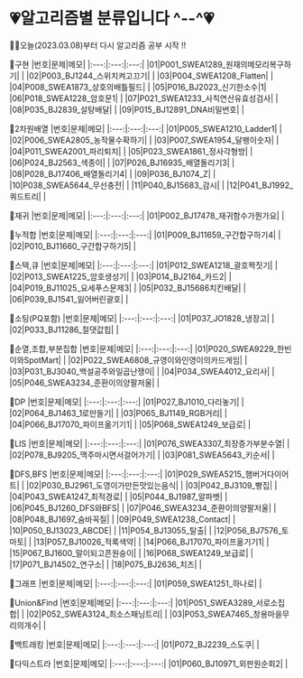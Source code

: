 # :heartpulse:알고리즘별 분류입니다 ^--^:heartpulse:
🙌🏻오늘(2023.03.08)부터 다시 알고리즘 공부 시작 !!

:revolving_hearts:구현
|번호|문제|메모|
|:---:|:---:|:---:|
|01|P001_SWEA1289_원재의메모리복구하기| |
|02|P003_BJ1244_스위치켜고끄기| |
|03|P004_SWEA1208_Flatten| |
|04|P008_SWEA1873_상호의배틀필드| |
|05|P016_BJ2023_신기한소수|1|
|06|P018_SWEA1228_암호문1| |
|07|P021_SWEA1233_사칙연산유효성검사| |
|08|P035_BJ2839_설탕배달| |
|09|P015_BJ12891_DNA비밀번호| |

:revolving_hearts:2차원배열
|번호|문제|메모|
|:---:|:---:|:---:|
|01|P005_SWEA1210_Ladder1| |
|02|P006_SWEA2805_농작물수확하기| |
|03|P007_SWEA1954_달팽이숫자| |
|04|P011_SWEA2001_파리퇴치| |
|05|P023_SWEA1861_정사각형방| |
|06|P024_BJ2563_색종이| |
|07|P026_BJ16935_배열돌리기3| |
|08|P028_BJ17406_배열돌리기4| |
|09|P036_BJ1074_Z| |
|10|P038_SWEA5644_무선충전| |
|11|P040_BJ15683_감시| |
|12|P041_BJ1992_쿼드트리| |

:revolving_hearts:재귀
|번호|문제|메모|
|:---:|:---:|:---:|
|01|P002_BJ17478_재귀함수가뭔가요| |

:revolving_hearts:누적합
|번호|문제|메모|
|:---:|:---:|:---:|
|01|P009_BJ11659_구간합구하기4| |
|02|P010_BJ11660_구간합구하기5| |

:revolving_hearts:스택,큐
|번호|문제|메모|
|:---:|:---:|:---:|
|01|P012_SWEA1218_괄호짝짓기| |
|02|P013_SWEA1225_암호생성기| |
|03|P014_BJ2164_카드2| |
|04|P019_BJ11025_요세푸스문제3| |
|05|P032_BJ15686치킨배달| |
|06|P039_BJ1541_잃어버린괄호| |

:revolving_hearts:소팅(PQ포함)
|번호|문제|메모|
|:---:|:---:|:---:|
|01|P037_JO1828_냉장고| |
|02|P033_BJ11286_절댓값힙| |

:revolving_hearts:순열,조합,부분집합
|번호|문제|메모|
|:---:|:---:|:---:|
|01|P020_SWEA9229_한빈이와SpotMart| |
|02|P022_SWEA6808_규영이와인영이의카드게임| |
|03|P031_BJ3040_백설공주와일곱난쟁이| |
|04|P034_SWEA4012_요리사| |
|05|P046_SWEA3234_준환이의양팔저울| |

:revolving_hearts:DP
|번호|문제|메모|
|:---:|:---:|:---:|
|01|P027_BJ1010_다리놓기| |
|02|P064_BJ1463_1로만들기| |
|03|P065_BJ1149_RGB거리| |
|04|P066_BJ17070_파이프옮기기1| |
|05|P068_SWEA1249_보급로| |

:revolving_hearts:LIS
|번호|문제|메모|
|:---:|:---:|:---:|
|01|P076_SWEA3307_최장증가부분수열| |
|02|P078_BJ9205_맥주마시면서걸어가기| |
|03|P081_SWEA5643_키순서| |

:revolving_hearts:DFS,BFS
|번호|문제|메모|
|:---:|:---:|:---:|
|01|P029_SWEA5215_햄버거다이어트| |
|02|P030_BJ2961_도영이가만든맛있는음식| |
|03|P042_BJ3109_빵집| |
|04|P043_SWEA1247_최적경로| |
|05|P044_BJ1987_알파벳| |
|06|P045_BJ1260_DFS와BFS| |
|07|P046_SWEA3234_준환이의양팔저울| |
|08|P048_BJ1697_숨바꼭질| |
|09|P049_SWEA1238_Contact| |
|10|P050_BJ13023_ABCDE| |
|11|P054_BJ13055_탈출| |
|12|P056_BJ7576_토마토| |
|13|P057_BJ10026_적록색약| |
|14|P066_BJ17070_파이프옮기기1| |
|15|P067_BJ1600_말이되고픈원숭이| |
|16|P068_SWEA1249_보급로| |
|17|P071_BJ14502_연구소| |
|18|P075_BJ2636_치즈| |

:revolving_hearts:그래프
|번호|문제|메모|
|:---:|:---:|:---:|
|01|P059_SWEA1251_하나로| |

:revolving_hearts:Union&Find
|번호|문제|메모|
|:---:|:---:|:---:|
|01|P051_SWEA3289_서로소집합| |
|02|P052_SWEA3124_최소스패닝트리| |
|03|P053_SWEA7465_창용마을무리의개수| |

:revolving_hearts:백트래킹
|번호|문제|메모|
|:---:|:---:|:---:|
|01|P072_BJ2239_스도쿠| |

:revolving_hearts:다익스트라
|번호|문제|메모|
|:---:|:---:|:---:|
|01|P060_BJ10971_외판원순회2| |
